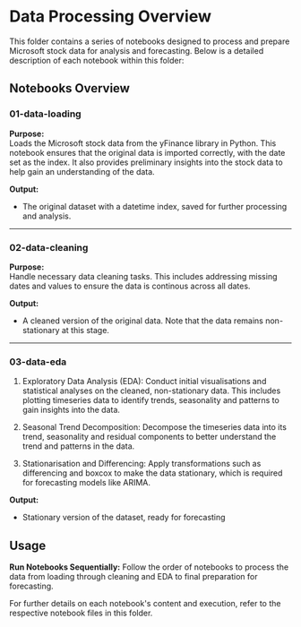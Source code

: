 # Data Processing Overview

This folder contains a series of notebooks designed to process and prepare Microsoft stock data for analysis and forecasting.
Below is a detailed description of each notebook within this folder:

## Notebooks Overview

### 01-data-loading

**Purpose:**  
Loads the Microsoft stock data from the yFinance library in Python. This notebook ensures that the original data is imported correctly, with the date set as the index. It also provides preliminary insights into the stock data to help gain an understanding of the data.

**Output:**  
- The original dataset with a datetime index, saved for further processing and analysis.

---

### 02-data-cleaning

**Purpose:**  
Handle necessary data cleaning tasks. This includes addressing missing dates and values to ensure the data is continous across all dates.

**Output:**  
- A cleaned version of the original data. Note that the data remains non-stationary at this stage.

---

### 03-data-eda

1. Exploratory Data Analysis (EDA): Conduct initial visualisations and statistical analyses on the cleaned, non-stationary data. This includes plotting timeseries data to identify trends, seasonality and patterns to gain insights into the data.

2. Seasonal Trend Decomposition: Decompose the timeseries data into its trend, seasonality and residual components to better understand the trend and patterns in the data.

3. Stationarisation and Differencing: Apply transformations such as differencing and boxcox to make the data stationary, which is required for forecasting models like ARIMA. 

**Output:**  
- Stationary version of the dataset, ready for forecasting 

## Usage

**Run Notebooks Sequentially:** Follow the order of notebooks to process the data from loading through cleaning and EDA to final preparation for forecasting.

For further details on each notebook's content and execution, refer to the respective notebook files in this folder.
